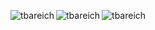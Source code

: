 <p><img align="left" src="https://github-readme-stats-self-zeta.vercel.app/api/top-langs/?username=tbareich&layout=compact&theme=dracula&count_private=true&show_icons=true&include_all_commits=true&locale=en" alt="tbareich"/></p>
<p><img align="left" src="https://github-readme-stats-self-zeta.vercel.app/api/?username=tbareich&layout=compact&show_icons=true&theme=dracula&count_private=true&include_all_commits=true&locale=en" alt="tbareich"/></p>

<p>&nbsp;<img align="left" src="https://github-readme-streak-stats.herokuapp.com/?user=tbareich&" alt="tbareich" /></p>
